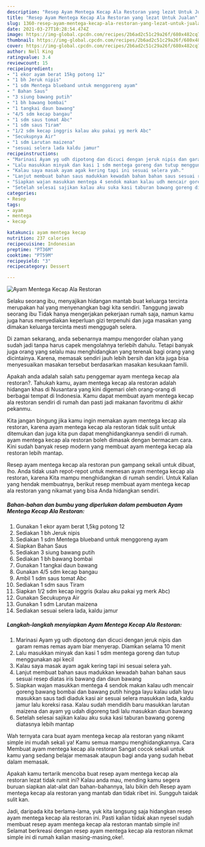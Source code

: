 ```yaml
---
description: "Resep Ayam Mentega Kecap Ala Restoran yang lezat Untuk Jualan"
title: "Resep Ayam Mentega Kecap Ala Restoran yang lezat Untuk Jualan"
slug: 1360-resep-ayam-mentega-kecap-ala-restoran-yang-lezat-untuk-jualan
date: 2021-03-27T10:28:54.474Z
image: https://img-global.cpcdn.com/recipes/2b6ad2c51c29a26f/680x482cq70/ayam-mentega-kecap-ala-restoran-foto-resep-utama.jpg
thumbnail: https://img-global.cpcdn.com/recipes/2b6ad2c51c29a26f/680x482cq70/ayam-mentega-kecap-ala-restoran-foto-resep-utama.jpg
cover: https://img-global.cpcdn.com/recipes/2b6ad2c51c29a26f/680x482cq70/ayam-mentega-kecap-ala-restoran-foto-resep-utama.jpg
author: Nell King
ratingvalue: 3.4
reviewcount: 15
recipeingredient:
- "1 ekor ayam berat 15kg potong 12"
- "1 bh Jeruk nipis"
- "1 sdm Mentega blueband untuk menggoreng ayam"
- " Bahan Saus"
- "3 siung bawang putih"
- "1 bh bawang bombai"
- "1 tangkai daun bawang"
- "4/5 sdm kecap bangau"
- "1 sdm saus tomat Abc"
- "1 sdm saus Tiram"
- "1/2 sdm kecap inggris kalau aku pakai yg merk Abc"
- "Secukupnya Air"
- "1 sdm Larutan maizena"
- "sesuai selera lada kaldu jamur"
recipeinstructions:
- "Marinasi Ayam yg udh dipotong dan dicuci dengan jeruk nipis dan garam remas remas ayam biar menyerap. Diamkan selama 10 menit"
- "Lalu masukkan minyak dan kasi 1 sdm mentega goreng dan tutup menggunakan api kecil"
- "Kalau saya masak ayam agak kering tapi ini sesuai selera yah."
- "Lanjut membuat bahan saus madukkan kewadah bahan bahan saus sesuai resep diatas iris bawang dan daun bawang"
- "Siapkan wajan masukkan mentega 4 sendok makan kalau udh mencair goreng bawang bombai dan bawang putih hingga layu kalau udah layu masukkan saus tadi diaduk kasi air sesuai selera masukkan lada, kaldu jamur lalu koreksi rasa. Kalau sudah mendidih baru masukkan larutan maizena dan ayam yg udah digoreng tadi lalu masukkan daun bawang"
- "Setelah selesai sajikan kalau aku suka kasi taburan bawang goreng diatasnya lebih mantap"
categories:
- Resep
tags:
- ayam
- mentega
- kecap

katakunci: ayam mentega kecap 
nutrition: 237 calories
recipecuisine: Indonesian
preptime: "PT36M"
cooktime: "PT59M"
recipeyield: "3"
recipecategory: Dessert

---
```



![Ayam Mentega Kecap Ala Restoran](https://img-global.cpcdn.com/recipes/2b6ad2c51c29a26f/680x482cq70/ayam-mentega-kecap-ala-restoran-foto-resep-utama.jpg)

Selaku seorang ibu, menyajikan hidangan mantab buat keluarga tercinta merupakan hal yang menyenangkan bagi kita sendiri. Tanggung jawab seorang ibu Tidak hanya mengerjakan pekerjaan rumah saja, namun kamu juga harus menyediakan keperluan gizi terpenuhi dan juga masakan yang dimakan keluarga tercinta mesti menggugah selera.

Di zaman  sekarang, anda sebenarnya mampu mengorder olahan yang sudah jadi tanpa harus capek mengolahnya terlebih dahulu. Tetapi banyak juga orang yang selalu mau menghidangkan yang terenak bagi orang yang dicintainya. Karena, memasak sendiri jauh lebih bersih dan kita juga bisa menyesuaikan masakan tersebut berdasarkan masakan kesukaan famili. 



Apakah anda adalah salah satu penggemar ayam mentega kecap ala restoran?. Tahukah kamu, ayam mentega kecap ala restoran adalah hidangan khas di Nusantara yang kini digemari oleh orang-orang di berbagai tempat di Indonesia. Kamu dapat membuat ayam mentega kecap ala restoran sendiri di rumah dan pasti jadi makanan favoritmu di akhir pekanmu.

Kita jangan bingung jika kamu ingin memakan ayam mentega kecap ala restoran, karena ayam mentega kecap ala restoran tidak sulit untuk ditemukan dan juga kita pun dapat menghidangkannya sendiri di rumah. ayam mentega kecap ala restoran boleh dimasak dengan bermacam cara. Kini sudah banyak resep modern yang membuat ayam mentega kecap ala restoran lebih mantap.

Resep ayam mentega kecap ala restoran pun gampang sekali untuk dibuat, lho. Anda tidak usah repot-repot untuk memesan ayam mentega kecap ala restoran, karena Kita mampu menghidangkan di rumah sendiri. Untuk Kalian yang hendak membuatnya, berikut resep membuat ayam mentega kecap ala restoran yang nikamat yang bisa Anda hidangkan sendiri.

<!--inarticleads1-->

##### Bahan-bahan dan bumbu yang diperlukan dalam pembuatan Ayam Mentega Kecap Ala Restoran:

1. Gunakan 1 ekor ayam berat 1,5kg potong 12
1. Sediakan 1 bh Jeruk nipis
1. Sediakan 1 sdm Mentega blueband untuk menggoreng ayam
1. Siapkan  Bahan Saus
1. Sediakan 3 siung bawang putih
1. Sediakan 1 bh bawang bombai
1. Gunakan 1 tangkai daun bawang
1. Gunakan 4/5 sdm kecap bangau
1. Ambil 1 sdm saus tomat Abc
1. Sediakan 1 sdm saus Tiram
1. Siapkan 1/2 sdm kecap inggris (kalau aku pakai yg merk Abc)
1. Gunakan Secukupnya Air
1. Gunakan 1 sdm Larutan maizena
1. Sediakan sesuai selera lada, kaldu jamur




<!--inarticleads2-->

##### Langkah-langkah menyiapkan Ayam Mentega Kecap Ala Restoran:

1. Marinasi Ayam yg udh dipotong dan dicuci dengan jeruk nipis dan garam remas remas ayam biar menyerap. Diamkan selama 10 menit
1. Lalu masukkan minyak dan kasi 1 sdm mentega goreng dan tutup menggunakan api kecil
1. Kalau saya masak ayam agak kering tapi ini sesuai selera yah.
1. Lanjut membuat bahan saus madukkan kewadah bahan bahan saus sesuai resep diatas iris bawang dan daun bawang
1. Siapkan wajan masukkan mentega 4 sendok makan kalau udh mencair goreng bawang bombai dan bawang putih hingga layu kalau udah layu masukkan saus tadi diaduk kasi air sesuai selera masukkan lada, kaldu jamur lalu koreksi rasa. Kalau sudah mendidih baru masukkan larutan maizena dan ayam yg udah digoreng tadi lalu masukkan daun bawang
1. Setelah selesai sajikan kalau aku suka kasi taburan bawang goreng diatasnya lebih mantap




Wah ternyata cara buat ayam mentega kecap ala restoran yang nikamt simple ini mudah sekali ya! Kamu semua mampu menghidangkannya. Cara Membuat ayam mentega kecap ala restoran Sangat cocok sekali untuk kamu yang sedang belajar memasak ataupun bagi anda yang sudah hebat dalam memasak.

Apakah kamu tertarik mencoba buat resep ayam mentega kecap ala restoran lezat tidak rumit ini? Kalau anda mau, mending kamu segera buruan siapkan alat-alat dan bahan-bahannya, lalu bikin deh Resep ayam mentega kecap ala restoran yang mantab dan tidak ribet ini. Sungguh taidak sulit kan. 

Jadi, daripada kita berlama-lama, yuk kita langsung saja hidangkan resep ayam mentega kecap ala restoran ini. Pasti kalian tiidak akan nyesel sudah membuat resep ayam mentega kecap ala restoran mantab simple ini! Selamat berkreasi dengan resep ayam mentega kecap ala restoran nikmat simple ini di rumah kalian masing-masing,oke!.

